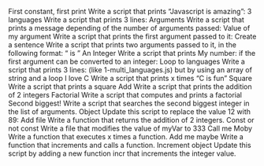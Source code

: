 First constant, first print Write a script that prints “Javascript is amazing”:
3 languages Write a script that prints 3 lines:
Arguments Write a script that prints a message depending of the number of arguments passed:
Value of my argument Write a script that prints the first argument passed to it:
Create a sentence Write a script that prints two arguments passed to it, in the following format: “ is ”
An Integer Write a script that prints My number: if the first argument can be converted to an integer:
Loop to languages Write a script that prints 3 lines: (like 1-multi_languages.js) but by using an array of string and a loop
I love C Write a script that prints x times “C is fun”
Square Write a script that prints a square
Add Write a script that prints the addition of 2 integers
Factorial Write a script that computes and prints a factorial
Second biggest! Write a script that searches the second biggest integer in the list of arguments.
Object Update this script to replace the value 12 with 89:
Add file Write a function that returns the addition of 2 integers.
Const or not const Write a file that modifies the value of myVar to 333
Call me Moby Write a function that executes x times a function.
Add me maybe Write a function that increments and calls a function.
Increment object Update this script by adding a new function incr that increments the integer value.
